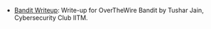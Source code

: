 - [Bandit Writeup](https://exploiitm.github.io/blog/resources/bandit_writeup/):
Write-up for OverTheWire Bandit by Tushar Jain, Cybersecurity Club IITM.
